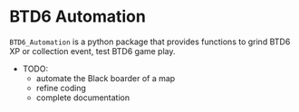# BTD6 Automation


`BTD6_Automation` is a python package that provides functions to grind BTD6 XP or collection event, test BTD6 game play.

* TODO:
    * automate the Black boarder of a map
    * refine coding
    * complete documentation
